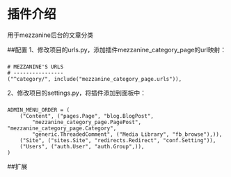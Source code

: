 插件介绍
===================

用于mezzanine后台的文章分类

##配置
1、修改项目的urls.py，添加插件mezzanine_category_page的url映射：
###
    # MEZZANINE'S URLS
    # ----------------
    ("^category/", include("mezzanine_category_page.urls")),

2、修改项目的settings.py，将插件添加到面板中：
###
    ADMIN_MENU_ORDER = (
        ("Content", ("pages.Page", "blog.BlogPost",
            "mezzanine_category_page.PagePost", "mezzanine_category_page.Category",
            "generic.ThreadedComment", ("Media Library", "fb_browse"),)),
        ("Site", ("sites.Site", "redirects.Redirect", "conf.Setting")),
        ("Users", ("auth.User", "auth.Group",)),
    )

##扩展
